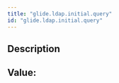 ```yaml
---
title: "glide.ldap.initial.query"
id: "glide.ldap.initial.query"
---
```

## Description



## Value: 
```

```